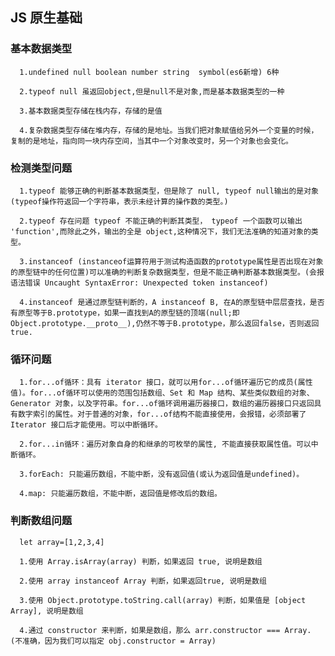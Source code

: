 ## JS 原生基础

  ### 基本数据类型
      
	  1.undefined null boolean number string  symbol(es6新增) 6种
	  
	  2.typeof null 虽返回object,但是null不是对象,而是基本数据类型的一种
	  
	  3.基本数据类型存储在栈内存，存储的是值
	  
	  4.复杂数据类型存储在堆内存，存储的是地址。当我们把对象赋值给另外一个变量的时候，复制的是地址，指向同一块内存空间，当其中一个对象改变时，另一个对象也会变化。
	  
  ### 检测类型问题
      
	  1.typeof 能够正确的判断基本数据类型，但是除了 null, typeof null输出的是对象 (typeof操作符返回一个字符串，表示未经计算的操作数的类型。)
	  
	  2.typeof 存在问题 typeof 不能正确的判断其类型， typeof 一个函数可以输出 'function',而除此之外，输出的全是 object,这种情况下，我们无法准确的知道对象的类型。
	  
	  3.instanceof (instanceof运算符用于测试构造函数的prototype属性是否出现在对象的原型链中的任何位置)可以准确的判断复杂数据类型，但是不能正确判断基本数据类型。(会报语法错误 Uncaught SyntaxError: Unexpected token instanceof)
	  
	  4.instanceof 是通过原型链判断的，A instanceof B, 在A的原型链中层层查找，是否有原型等于B.prototype，如果一直找到A的原型链的顶端(null;即Object.prototype.__proto__),仍然不等于B.prototype，那么返回false，否则返回true.
  
  ### 循环问题
  
      1.for...of循环：具有 iterator 接口，就可以用for...of循环遍历它的成员(属性值)。for...of循环可以使用的范围包括数组、Set 和 Map 结构、某些类似数组的对象、Generator 对象，以及字符串。for...of循环调用遍历器接口，数组的遍历器接口只返回具有数字索引的属性。对于普通的对象，for...of结构不能直接使用，会报错，必须部署了 Iterator 接口后才能使用。可以中断循环。
      
	  2.for...in循环：遍历对象自身的和继承的可枚举的属性, 不能直接获取属性值。可以中断循环。
	  
	  3.forEach: 只能遍历数组，不能中断，没有返回值(或认为返回值是undefined)。
	  
	  4.map: 只能遍历数组，不能中断，返回值是修改后的数组。
	  
  ### 判断数组问题
      let array=[1,2,3,4]
	  
	  1.使用 Array.isArray(array) 判断，如果返回 true, 说明是数组
	  
	  2.使用 array instanceof Array 判断，如果返回true, 说明是数组
	  
	  3.使用 Object.prototype.toString.call(array) 判断，如果值是 [object Array], 说明是数组
	  
	  4.通过 constructor 来判断，如果是数组，那么 arr.constructor === Array. (不准确，因为我们可以指定 obj.constructor = Array) 